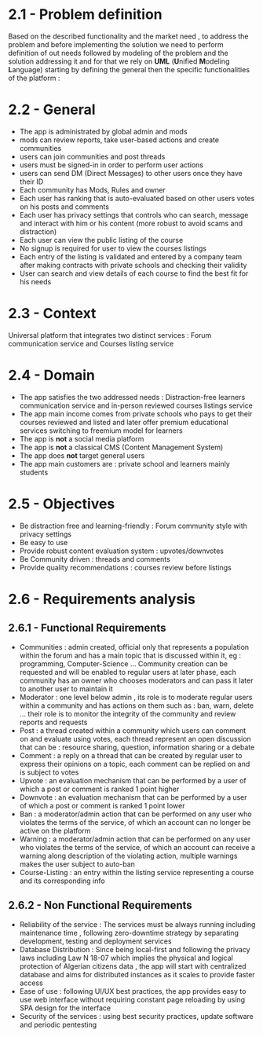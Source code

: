 
# 2.1 - Problem definition

Based on the described functionality and the market need , to address the problem and before implementing the solution we need to perform definition of out needs followed by modeling of the problem and the solution addressing it and for that we rely on **UML** (**U**nified **M**odeling **L**anguage) starting by defining the general then the specific functionalities of the platform :
# 2.2 - General
+ The app is administrated by global admin and mods
+ mods can review reports, take user-based actions and create communities
+ users can join communities and post threads
+ users must be signed-in in order to perform user actions
+ users can send DM (Direct Messages) to other users once they have their ID
+ Each community has Mods, Rules and owner
+ Each user has ranking that is auto-evaluated based on other users votes on his posts and comments
+ Each user has privacy settings that controls who can search, message and interact with him or his content (more robust to avoid scams and distraction)
+ Each user can view the public listing of the course
+ No signup is required for user to view the courses listings
+ Each entry of the listing is validated and entered by a company team after making contracts with private schools and checking their validity
+ User can search and view details of each course to find the best fit for his needs
# 2.3 - Context

Universal platform that integrates two distinct services : Forum communication service and Courses listing service
# 2.4 - Domain

+ The app satisfies the two addressed needs : Distraction-free learners communication service and in-person reviewed courses listings service
+ The app main income comes from private schools who pays to get their courses reviewed and listed and later offer premium educational services switching to freemium model for learners
+ The app is **not** a social media platform
+ The app is **not** a classical CMS (Content Management System)
+ The app does **not** target general users
+ The app main customers are : private school and learners mainly students
# 2.5 - Objectives

+ Be distraction free and learning-friendly : Forum community style with privacy settings
+ Be easy to use
+ Provide robust content evaluation system : upvotes/downvotes
+ Be Community driven : threads and comments
+ Provide quality recommendations : courses review before listings
# 2.6 - Requirements analysis
## 2.6.1 - Functional Requirements

+ Communities : admin created, official only that represents a population within the forum and has a main topic that is discussed within it, eg : programming, Computer-Science ... Community creation can be requested and will be enabled to regular users at later phase, each community has an owner who chooses moderators and can pass it later to another user to maintain it
+ Moderator : one level below admin , its role is to moderate regular users within a community and has actions on them such as : ban, warn, delete ... their role is to monitor the integrity of the community and review reports and requests
+ Post : a thread created within a community which users can comment on and evaluate using votes, each thread represent an open discussion that can be : resource sharing, question, information sharing or a debate
+ Comment : a reply on a thread that can be created by regular user to express their opinions on a topic, each comment can be replied on and is subject to votes
+ Upvote : an evaluation mechanism that can be performed by a user of which a post or comment is ranked 1 point higher
+ Downvote : an evaluation mechanism that can be performed by a user of which a post or comment is ranked 1 point lower
+ Ban : a moderator/admin action that can be performed on any user who violates the terms of the service, of which an account can no longer be active on the platform
+ Warning : a moderator/admin action that can be performed on any user who violates the terms of the service, of which an account can receive a warning along description of the violating action, multiple warnings makes the user subject to auto-ban
+ Course-Listing : an entry within the listing service representing a course and its corresponding info
## 2.6.2 - Non Functional Requirements

+ Reliability of the service : The services must be always running including maintenance time , following zero-downtime strategy by separating development, testing and deployment services
+ Database Distribution : Since being local-first and following the privacy laws including Law N 18-07 which implies the physical and logical protection of Algerian citizens data , the app will start with centralized database and aims for distributed instances as it scales to provide faster access
+ Ease of use : following UI/UX best practices, the app provides easy to use web interface without requiring constant page reloading by using SPA design for the interface
+ Security of the services : using best security practices, update software and periodic pentesting
